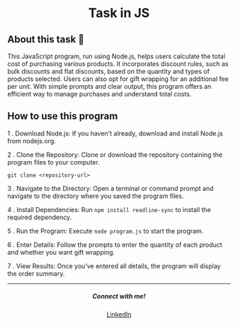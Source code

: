 <h1 align = "center"><b>Task in JS</b></h1>

## About this task 🚀

This JavaScript program, run using Node.js, helps users calculate the total cost of purchasing various products. It incorporates discount rules, such as bulk discounts and flat discounts, based on the quantity and types of products selected. Users can also opt for gift wrapping for an additional fee per unit. With simple prompts and clear output, this program offers an efficient way to manage purchases and understand total costs.

## How to use this program

1 . Download Node.js: If you haven't already, download and install Node.js from nodejs.org.

2 . Clone the Repository: Clone or download the repository containing the program files to your computer.

  `git clone <repository-url>`

3 . Navigate to the Directory: Open a terminal or command prompt and navigate to the directory where you saved the program files.

4 . Install Dependencies: Run `npm install readline-sync` to install the required dependency.

5 . Run the Program: Execute `node program.js` to start the program.

6 . Enter Details: Follow the prompts to enter the quantity of each product and whether you want gift wrapping.

7 . View Results: Once you've entered all details, the program will display the order summary.

<hr>

<h5 align="center">Connect with me!</h5>

<p align="center">
    <a href="https://www.linkedin.com/in/sahadmahaboobp" target="_blank">LinkedIn</a>
</p>
